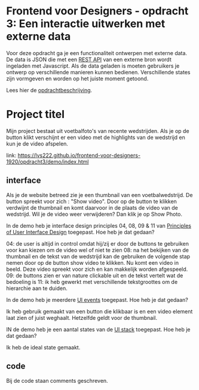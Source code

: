 # Frontend voor Designers - opdracht 3: Een interactie uitwerken met externe data

Voor deze opdracht ga je een functionaliteit ontwerpen met externe data. De data is JSON die met een [REST API](https://developer.mozilla.org/en-US/docs/Glossary/REST) van een externe bron wordt ingeladen met Javascript.  Als de data geladen is moeten gebruikers je ontwerp op verschillende manieren kunnen bedienen. Verschillende states zijn vormgeven en worden op het juiste moment getoond.

Lees hier de [opdrachtbeschrijving](./opdrachtbeschrijving.md).


# Project titel
Mijn project bestaat uit voetbalfoto's van recente wedstrijden. Als je op de button klikt verschijnt er een video met de highlights van de wedstrijd en kun je de video afspelen. 

link: https://lvs222.github.io/frontend-voor-designers-1920/opdracht3/demo/index.html

## interface
Als je de website betreed zie je een thumbnail van een voetbalwedstrijd. De button spreekt voor zich : "Show video". Door op de button te klikken verdwijnt de thumbnail en komt daarvoor in de plaats de video van de wedstrijd. Wil je de video weer verwijderen? Dan klik je op Show Photo. 

In de demo heb je interface design principles 04, 08, 09 & 11 van [Principles of User Interface Design](http://bokardo.com/principles-of-user-interface-design/) toegepast. Hoe heb je dat gedaan?

04: de user is altijd in control omdat hij/zij er door de buttons te gebruiken voor kan kiezen om de video wel of niet te zien
08: na het bekijken van de thumbnail en de tekst van de wedstrijd kan de gebruiken de volgende stap nemen door op de button show video te klikken. Nu komt een video in beeld. Deze video spreekt voor zich en kan makkelijk worden afgespeeld. 
09: de buttons zien er van nature clickable uit en de tekst vertelt wat de bedoeling is 
11: ik heb gewerkt met verschillende tekstgroottes om de hierarchie aan te duiden. 

In de demo heb je meerdere [UI events](https://developer.mozilla.org/en-US/docs/Web/API/UIEvent) toegepast. Hoe heb je dat gedaan?

Ik heb gebruik gemaakt van een button die klikbaar is en een video element laat zien of juist weghaalt. Hetzelfde geldt voor de thumbnail.

IN de demo heb je een aantal states van de [UI stack](https://www.scotthurff.com/posts/why-your-user-interface-is-awkward-youre-ignoring-the-ui-stack/) toegepast. Hoe heb je dat gedaan?

Ik heb de ideal state gemaakt.


## code
Bij de code staan comments geschreven. 